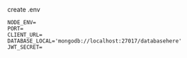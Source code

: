 create .env

```
NODE_ENV=
PORT=
CLIENT_URL=
DATABASE_LOCAL='mongodb://localhost:27017/databasehere'
JWT_SECRET=
```
